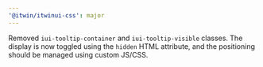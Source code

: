 ```yaml
---
'@itwin/itwinui-css': major
---
```


Removed `iui-tooltip-container` and `iui-tooltip-visible` classes. The display is now toggled using the `hidden` HTML attribute, and the positioning should be managed using custom JS/CSS.
